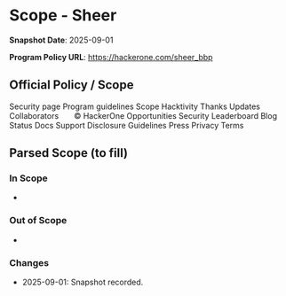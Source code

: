 # Scope - Sheer

**Snapshot Date**: 2025-09-01

**Program Policy URL**: https://hackerone.com/sheer_bbp

## Official Policy / Scope

Security page
Program guidelines
Scope
Hacktivity
Thanks
Updates
Collaborators
‌‌‌
‌‌‌‌‌
‌‌
‌‌
‌‌‌‌‌
‌‌‌
© HackerOne
Opportunities
Security
Leaderboard
Blog
Status
Docs
Support
Disclosure Guidelines
Press
Privacy
Terms

## Parsed Scope (to fill)

### In Scope
-

### Out of Scope
-

### Changes
- 2025-09-01: Snapshot recorded.